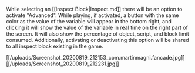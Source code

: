 While selecting an [[Inspect Block|Inspect.md]] there will be an option to activate "Advanced". While playing, if activated, a button with the same color as the value of the variable will appear in the bottom right, and clicking it will show the value of the variable in real time on the right part of the screen. It will also show the percentage of object, script, and block limit consumed.
Additionally, activating or deactivating this option will be shared to all inspect block existing in the game.

[[/uploads/Screenshot_20200819_212153_com.martinmagni.fancade.jpg]]
[[/uploads/Screenshot_20200819_212231.jpg]]